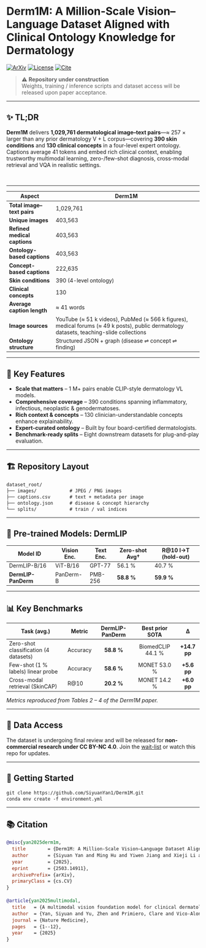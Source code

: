 # Derm1M: A Million-Scale Vision–Language Dataset Aligned with Clinical Ontology Knowledge for Dermatology
[![ArXiv](https://img.shields.io/badge/arXiv-2503.14911-b31b1b)](https://arxiv.org/abs/2503.14911)
[![License](https://img.shields.io/badge/License-CC%20BY--NC%204.0-green)](#🛡️-license)
[![Cite](https://img.shields.io/badge/Cite-BibTeX-blue)](#📚-citation)

> ⚠️ **Repository under construction**  
> Weights, training / inference scripts and dataset access will be released upon paper acceptance.

---

## ✨ TL;DR
**Derm1M** delivers **1,029,761 dermatological image–text pairs**—≈ 257 × larger than any prior dermatology V + L corpus—covering **390 skin conditions** and **130 clinical concepts** in a four-level expert ontology. Captions average 41 tokens and embed rich clinical context, enabling trustworthy multimodal learning, zero-/few-shot diagnosis, cross-modal retrieval and VQA in realistic settings.

<p align="center">
  <img src="overview.png" alt="Derm1M overview" width="000">
</p>

---

| **Aspect** | Derm1M |
|-----------|--------|
| **Total image–text pairs** | 1,029,761 |
| **Unique images** | 403,563 |
| **Refined medical captions** | 403,563 |
| **Ontology-based captions** | 403,563 |
| **Concept-based captions** | 222,635 |
| **Skin conditions** | 390 (4-level ontology) |
| **Clinical concepts** | 130 |
| **Average caption length** | ≈ 41 words |
| **Image sources** | YouTube (≈ 51 k videos), PubMed (≈ 566 k figures), medical forums (≈ 49 k posts), public dermatology datasets, teaching-slide collections |
| **Ontology structure** | Structured JSON + graph (disease ⇌ concept ⇌ finding) |

---

## 🔑 Key Features
- **Scale that matters** – 1 M+ pairs enable CLIP-style dermatology VL models.  
- **Comprehensive coverage** – 390 conditions spanning inflammatory, infectious, neoplastic & genodermatoses.  
- **Rich context & concepts** – 130 clinician-understandable concepts enhance explainability.  
- **Expert-curated ontology** – Built by four board-certified dermatologists.  
- **Benchmark-ready splits** – Eight downstream datasets for plug-and-play evaluation.  

---

## 🏗️ Repository Layout
    dataset_root/
    ├── images/            # JPEG / PNG images
    ├── captions.csv       # text + metadata per image
    ├── ontology.json      # disease & concept hierarchy
    └── splits/            # train / val indices

---

## 🚀 Pre-trained Models: DermLIP
| Model ID            | Vision Enc. | Text Enc. | Zero-shot Avg† | R@10 I→T (hold-out) |
|---------------------|-------------|-----------|---------------|---------------------|
| DermLIP-B/16        | ViT-B/16    | GPT-77    | 56.1 %        | 40.7 %              |
| **DermLIP-PanDerm** | PanDerm-B   | PMB-256   | **58.8 %**    | **59.9 %**          |

---

## 📊 Key Benchmarks
| Task (avg.)                             | Metric   | DermLIP-PanDerm | Best prior SOTA | Δ |
|-----------------------------------------|----------|:---------------:|:---------------:|:--:|
| Zero-shot classification (4 datasets)   | Accuracy | **58.8 %**      | BiomedCLIP 44.1 % | **+14.7 pp** |
| Few-shot (1 % labels) linear probe      | Accuracy | **58.6 %**      | MONET 53.0 %    | **+5.6 pp** |
| Cross-modal retrieval (SkinCAP)         | R@10     | **20.2 %**      | MONET 14.2 %    | **+6.0 pp** |

*Metrics reproduced from Tables 2 – 4 of the Derm1M paper.*

---

## 💾 Data Access
The dataset is undergoing final review and will be released for **non-commercial research under CC BY-NC 4.0**. Join the [wait-list](https://forms.gle/derm1m-access) or watch this repo for updates.

---

## 📝 Getting Started
    git clone https://github.com/SiyuanYan1/Derm1M.git
    conda env create -f environment.yml

---

## 📚 Citation
```bibtex
@misc{yan2025derm1m,
  title        = {Derm1M: A Million-Scale Vision–Language Dataset Aligned with Clinical Ontology Knowledge for Dermatology},
  author       = {Siyuan Yan and Ming Hu and Yiwen Jiang and Xieji Li and Hao Fei and Philipp Tschandl and Harald Kittler and Zongyuan Ge},
  year         = {2025},
  eprint       = {2503.14911},
  archivePrefix= {arXiv},
  primaryClass = {cs.CV}
}

@article{yan2025multimodal,
  title   = {A multimodal vision foundation model for clinical dermatology},
  author  = {Yan, Siyuan and Yu, Zhen and Primiero, Clare and Vico-Alonso, Cristina and Wang, Zhonghua and Yang, Litao and Tschandl, Philipp and Hu, Ming and Ju, Lie and Tan, Gin and others},
  journal = {Nature Medicine},
  pages   = {1--12},
  year    = {2025}
}
